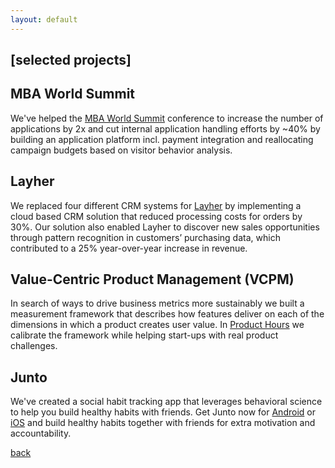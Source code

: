```yaml
---
layout: default
---
```


## [](#header-3)[selected projects]

## [](#header-2)MBA World Summit

We've helped the [MBA World Summit](http://mbaworldsummit.com/) conference to increase the number of applications by 2x and cut internal application handling efforts by ~40% by building an application platform incl. payment integration and reallocating campaign budgets based on visitor behavior analysis.

## [](#header-2)Layher
We replaced four different CRM systems for [Layher](http://www.layher-bautechnik.de/en/) by implementing a cloud based CRM solution that reduced processing costs for orders by 30%. Our solution also enabled Layher to discover new sales opportunities through pattern recognition in customers’ purchasing data, which contributed to a 25% year-over-year increase in revenue.

## [](#header-2)Value-Centric Product Management (VCPM)

In search of ways to drive business metrics more sustainably we built a measurement framework that describes how features deliver on each of the dimensions in which a product creates user value. In [Product Hours](http://vcpm.org/) we calibrate the framework while helping start-ups with real product challenges.


## [](#header-2)Junto

We've created a social habit tracking app that leverages behavioral science to help you build healthy habits with friends. Get Junto now for [Android](https://play.google.com/store/apps/details?id=io.pallab.junto) or [iOS](https://itunes.apple.com/us/app/junto-mutual-improvement/id1326121611?mt=8) and build healthy habits together with friends for extra motivation and accountability.   

[back](./)
